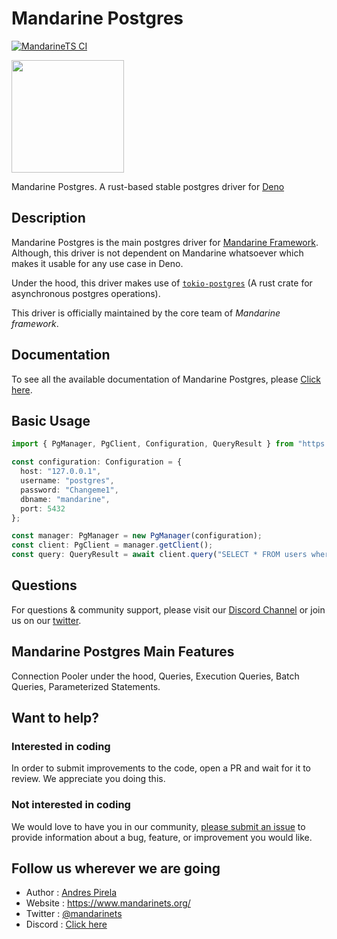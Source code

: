# Mandarine Postgres
[![MandarineTS CI](https://github.com/mandarineorg/mandarinets/workflows/PG%20Driver%20Ubuntu/badge.svg)](https://github.com/mandarineorg/mandarinets)

<img src="https://www.mandarinets.org/assets/images/full-logo-simple.svg" width="180" height="180" />

Mandarine Postgres. A rust-based stable postgres driver for [Deno](https://deno.land)

## Description
Mandarine Postgres is the main postgres driver for [Mandarine Framework](https://deno.land/x/mandarinets). Although, this driver is not dependent on Mandarine whatsoever which makes it usable for any use case in Deno.

Under the hood, this driver makes use of [`tokio-postgres`](https://github.com/sfackler/rust-postgres) (A rust crate for asynchronous postgres operations).

This driver is officially maintained by the core team of _Mandarine framework_.

## Documentation
To see all the available documentation of Mandarine Postgres, please [Click here](https://www.mandarinets.org/docs/master/pg-driver/introduction).

## Basic Usage
```typescript
import { PgManager, PgClient, Configuration, QueryResult } from "https://deno.land/x/mandarine_postgres@v2.1.6/ts-src/mod.ts";

const configuration: Configuration = {
  host: "127.0.0.1",
  username: "postgres",
  password: "Changeme1",
  dbname: "mandarine",
  port: 5432
};

const manager: PgManager = new PgManager(configuration);
const client: PgClient = manager.getClient();
const query: QueryResult = await client.query("SELECT * FROM users where id = $1", [1]);

```

## Questions
For questions & community support, please visit our [Discord Channel](https://discord.gg/qs72byB) or join us on our [twitter](https://twitter.com/mandarinets).

## Mandarine Postgres Main Features
Connection Pooler under the hood, Queries, Execution Queries, Batch Queries, Parameterized Statements.

## Want to help?
### Interested in coding
In order to submit improvements to the code, open a PR and wait for it to review. We appreciate you doing this.
### Not interested in coding
We would love to have you in our community, [please submit an issue](https://github.com/mandarineorg/mandarinets/issues) to provide information about a bug, feature, or improvement you would like.

## Follow us wherever we are going
- Author : [Andres Pirela](https://twitter.com/andreestech)
- Website : https://www.mandarinets.org/
- Twitter : [@mandarinets](https://twitter.com/mandarinets)
- Discord : [Click here](https://discord.gg/qs72byB)